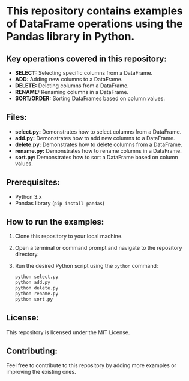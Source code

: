 # This repository contains examples of DataFrame operations using the Pandas library in Python.

## Key operations covered in this repository:

* **SELECT:** Selecting specific columns from a DataFrame.
* **ADD:** Adding new columns to a DataFrame.
* **DELETE:** Deleting columns from a DataFrame.
* **RENAME:** Renaming columns in a DataFrame.
* **SORT/ORDER:** Sorting DataFrames based on column values.

## Files:

* **select.py:** Demonstrates how to select columns from a DataFrame.
* **add.py:** Demonstrates how to add new columns to a DataFrame.
* **delete.py:** Demonstrates how to delete columns from a DataFrame.
* **rename.py:** Demonstrates how to rename columns in a DataFrame.
* **sort.py:** Demonstrates how to sort a DataFrame based on column values.

## Prerequisites:

* Python 3.x
* Pandas library (`pip install pandas`)

## How to run the examples:

1. Clone this repository to your local machine.
2. Open a terminal or command prompt and navigate to the repository directory.
3. Run the desired Python script using the `python` command:

   ```bash
   python select.py
   python add.py
   python delete.py
   python rename.py
   python sort.py
   ```

## License:

This repository is licensed under the MIT License.

## Contributing:

Feel free to contribute to this repository by adding more examples or improving the existing ones.
